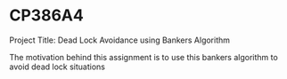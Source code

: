 # CP386A4

Project Title: Dead Lock Avoidance using Bankers Algorithm

The motivation behind this assignment is to use this bankers algorithm to avoid dead lock situations
